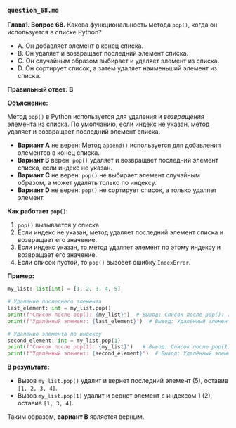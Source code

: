 ### `question_68.md`

**Глава1. Вопрос 68.** Какова функциональность метода `pop()`, когда он используется в списке Python?

- A. Он добавляет элемент в конец списка.
- B. Он удаляет и возвращает последний элемент списка.
- C. Он случайным образом выбирает и удаляет элемент из списка.
- D. Он сортирует список, а затем удаляет наименьший элемент из списка.

**Правильный ответ: B**

**Объяснение:**

Метод `pop()` в Python используется для удаления и *возвращения* элемента из списка. По умолчанию, если индекс не указан, метод удаляет и возвращает последний элемент списка.

*   **Вариант A** не верен: Метод `append()` используется для добавления элементов в конец списка.
*   **Вариант B** верен: `pop()` удаляет и возвращает последний элемент списка, если индекс не указан.
*   **Вариант C** не верен:  `pop()` не выбирает элемент случайным образом, а может удалять только по индексу.
*   **Вариант D** не верен: `pop()` не сортирует список, а только удаляет элемент.

**Как работает `pop()`:**

1.  `pop()` вызывается у списка.
2.  Если индекс не указан, метод удаляет последний элемент списка и возвращает его значение.
3.  Если индекс указан, то метод удаляет элемент по этому индексу и возвращает его значение.
4.  Если список пустой, то `pop()` вызовет ошибку `IndexError`.

**Пример:**

```python
my_list: list[int] = [1, 2, 3, 4, 5]

# Удаление последнего элемента
last_element: int = my_list.pop()
print(f"Список после pop(): {my_list}")  # Вывод: Список после pop(): [1, 2, 3, 4]
print(f"Удалённый элемент: {last_element}")  # Вывод: Удалённый элемент: 5

# Удаление элемента по индексу
second_element: int = my_list.pop(1)
print(f"Список после pop(1): {my_list}")   # Вывод: Список после pop(1): [1, 3, 4]
print(f"Удалённый элемент: {second_element}")  # Вывод: Удалённый элемент: 2
```

**В результате:**

*   Вызов `my_list.pop()` удалит и вернет последний элемент (5), оставив `[1, 2, 3, 4]`.
*   Вызов `my_list.pop(1)` удалит и вернет элемент с индексом 1 (2), оставив `[1, 3, 4]`.

Таким образом, **вариант B** является верным.
